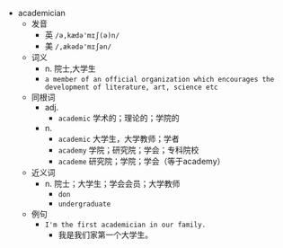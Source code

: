 - academician
  - 发音
    - 英 `/ə,kædə'mɪʃ(ə)n/`
    - 美 `/,ækədə'mɪʃən/`
  - 词义
    - n. 院士,大学生
    - `a member of an official organization which encourages the development of literature, art, science etc`
  - 同根词
    - adj.
      - `academic` 学术的；理论的；学院的
    - n.
      - `academic` 大学生，大学教师；学者
      - `academy` 学院；研究院；学会；专科院校
      - `academe` 研究院；学院；学会（等于academy）
  - 近义词
    - n. 院士；大学生；学会会员；大学教师
      - `don`
      - `undergraduate`
  - 例句
    - `I'm the first academician in our family.`
      - 我是我们家第一个大学生。

